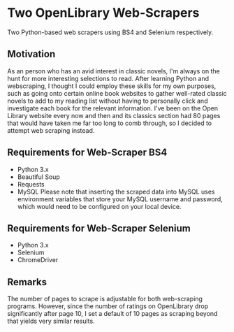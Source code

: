 # Two OpenLibrary Web-Scrapers

Two Python-based web scrapers using BS4 and Selenium respectively.

## Motivation
As an person who has an avid interest in classic novels, I'm always on the hunt for more interesting selections to read. After learning Python and webscraping, I thought I could employ these skills for my own purposes, such as going onto certain online book websites to gather well-rated classic novels to add to my reading list without having to personally click and investigate each book for the relevant information. I've been on the Open Library website every now and then and its classics section had 80 pages that would have taken me far too long to comb through, so I decided to attempt web scraping instead.

## Requirements for Web-Scraper BS4
- Python 3.x
- Beautiful Soup
- Requests
- MySQL
Please note that inserting the scraped data into MySQL uses environment variables that store your MySQL username and password, which would need to be configured on your local device.

## Requirements for Web-Scraper Selenium
- Python 3.x
- Selenium
- ChromeDriver

## Remarks ##
The number of pages to scrape is adjustable for both web-scraping programs. However, since the number of ratings on OpenLibrary drop significantly after page 10, I set a default of 10 pages as scraping beyond that yields very similar results.


